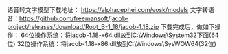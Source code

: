 语音转文字模型下载地址： https://alphacephei.com/vosk/models
文字转语音：https://github.com/freemansoft/jacob-project/releases/download/Root_B-1_18/jacob-1.18.zip
    下载完成后，做如下操作：
    64位操作系统：将jacob-1.18-x64.dll放到C:\Windows\System32下面(64位)
    32位操作系统：将jacob-1.18-x86.dll放到C:\Windows\SysWOW64(32位)